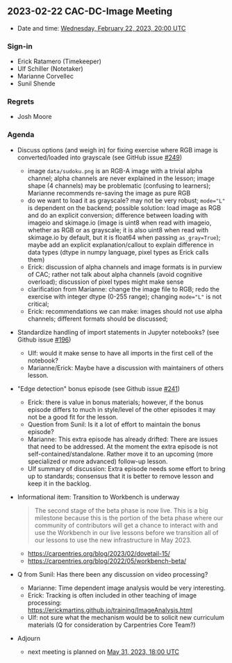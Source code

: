## 2023-02-22 CAC-DC-Image Meeting

* Date and time: [Wednesday, February 22, 2023, 20:00 UTC](https://www.timeanddate.com/worldclock/fixedtime.html?msg=CAC+Meeting+DC+Image+Processing&iso=20230222T20&p1=1440&ah=1)

### Sign-in

* Erick Ratamero (Timekeeper)
* Ulf Schiller (Notetaker)
* Marianne Corvellec
* Sunil Shende

### Regrets
* Josh Moore

### Agenda

* Discuss options (and weigh in) for fixing exercise where RGB image is converted/loaded into grayscale (see GitHub issue [#249](https://github.com/datacarpentry/image-processing/issues/249#issuecomment-1424285829))

    - image `data/sudoku.png` is an RGB-A image with a trivial alpha channel; alpha channels are never explained in the lesson; image shape (4 channels) may be problematic (confusing to learners); Marianne recommends re-saving the image as pure RGB
    - do we want to load it as grayscale? may not be very robust; `mode="L"` is dependent on the backend; possible solution: load image as RGB and do an explicit conversion; difference between loading with imageio and skimage.io (image is uint8 when read with imageio, whether as RGB or as grayscale; it is also uint8 when read with skimage.io by default, but it is float64 when passing `as_gray=True`); maybe add an explicit explanation/callout to explain difference in data types (dtype in numpy language, pixel types as Erick calls them)
    - Erick: discussion of alpha channels and image formats is in purview of CAC; rather not talk about alpha channels (avoid cognitive overload); discussion of pixel types might make sense
    - clarification from Marianne: change the image file to RGB; redo the exercise with integer dtype (0-255 range); changing `mode="L"` is not critical;
    - Erick: recommendations we can make: images should not use alpha channels; different formats should be discussed;

* Standardize handling of import statements in Jupyter notebooks?  (see Github issue [#196](https://github.com/datacarpentry/image-processing/issues/196))
    * Ulf: would it make sense to have all imports in the first cell of the notebook?
    * Marianne/Erick: Maybe have a discussion with maintainers of others lesson.

* "Edge detection" bonus episode (see Github issue [#241](https://github.com/datacarpentry/image-processing/issues/241))
    * Erick: there is value in bonus materials; however, if the bonus episode differs to much in style/level of the other episodes it may not be a good fit for the lesson.
    * Question from Sunil: Is it a lot of effort to maintain the bonus episode?
    * Marianne: This extra episode has already drifted: There are issues that need to be addressed. At the moment the extra episode is not self-contained/standalone. Rather move it to an upcoming (more specialized or more advanced) follow-up lesson.
    * Ulf summary of discussion: Extra episode needs some effort to bring up to standards; consensus that it is better to remove lesson and keep it in the backlog.

* Informational item: Transition to Workbench is underway
    > The second stage of the beta phase is now live. This is a big milestone because this is the portion of the beta phase where our community of contributors will get a chance to interact with and use the Workbench in our live lessons before we transition all of our lessons to use the new infrastructure in May 2023.
    * https://carpentries.org/blog/2023/02/dovetail-15/
    * https://carpentries.org/blog/2022/05/workbench-beta/

* Q from Sunil: Has there been any discussion on video processing?
    * Marianne: Time dependent image analysis would be very interesting.
    * Erick: Tracking is often included in other teaching of image processing: https://erickmartins.github.io/training/ImageAnalysis.html
    * Ulf: not sure what the mechanism would be to solicit new curriculum materials (Q for consideration by Carpentries Core Team?)

* Adjourn
    * next meeting is planned on [May 31, 2023, 18:00 UTC](https://www.timeanddate.com/worldclock/fixedtime.html?msg=CAC+Meeting+DC+Image+Processing&iso=20230531T20&p1=1440&ah=1)
